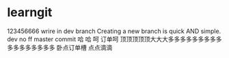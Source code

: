 # learngit
123456666
wrire in dev branch
Creating a new branch is quick AND simple.
dev no ff
master    commit
哈    哈
呵  订单呵
顶顶顶顶顶大大大多多多多多多多多多多多多多多多多多 
卧点订单槽
点点滴滴

